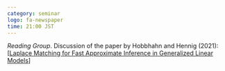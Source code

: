 ```yaml
---
category: seminar
logo: fa-newspaper
time: 21:00 JST
---
```


*Reading Group*.  Discussion of the paper by Hobbhahn and Hennig (2021): [[Laplace Matching for Fast Approximate Inference in Generalized Linear Models](https://arxiv.org/pdf/2105.03109.pdf)]
